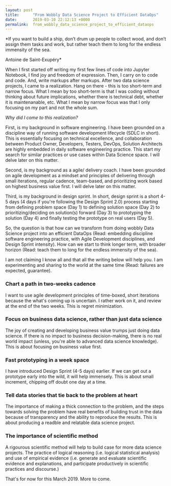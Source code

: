 ```yaml
---
layout: post
title:      "From Wobbly Data Science Project to Efficient DataOps"
date:       2019-03-10 22:12:13 +0000
permalink:  from_wobbly_data_science_project_to_efficient_dataops
---
```



*If you want to build a ship,
don’t drum up people to collect wood,
and don’t assign them tasks and work,
but rather teach them to long for the endless
immensity of the sea.

Antoine de Saint-Exupéry*

When I first started off writing my first few lines of code into Jupyter Notebook, I find joy and freedom of expression. Then, I carry on to code and code. And, write markups after markups. After two data science projects, I came to a realization. Hang on there - this is too short-term and narrow focus. What I mean by too short-term is that I was coding without thinking about future implications, whether there is technical debt, whether it is maintenanable, etc. What I mean by narrow focus was that I only focusing on my part and not the whole sum. 

*Why did I come to this realization?*

First, is my background in software engineering. I have been grounded on a discipline way of running software development lifecycle (SDLC in short). This is essentially focusing on technical excellence, and collaboration between Product Owner, Developers, Testers, DevOps, Solution Architects are highly embedded in daily software engineering practice. This start my search for similar practices or use cases within Data Science space. I will delve later on this matter.

Second, is my background as a agile/ delivery coach. I have been grounded on agile development as a mindset and principles of delivering through small iterations, regular cadence, team-based, and prioritizing work based on highest business value first. I will delve later on this matter. 

Third, is my background in design sprint. In short, design sprint is a short 4-5 days (4 days if you're following the Design Sprint 2.0) process starting from defining problem space (Day 1) to defining solution space (Day 2) to prioritizing/deciding on solution(s) forward (Day 3) to prototyping the solution (Day 4) and finally testing the prototype on real users (Day 5).

So, the question is that how can we transform from doing wobbly Data Science project into an efficient DataOps (Read: embedding discipline software engineering practice, with Agile Development disciplines, and Design Sprint intensity). How can we start to think longer term, with broader horizon (Read: teach them to long for the endless immensity of the sea).

I am not claiming I know all and that all the writing below will help you. I am experimenting and sharing to the world at the same time (Read: failures are expected, guarantee). 

### Chart a path in two-weeks cadence

I want to use agile development principles of time-boxed, short iterations because the what's coming up is uncertain. I rather work on it, and review at the end of the two weeks. This is regret minimization.

### Focus on business data science, rather than just data science

The joy of creating and developing business value trumps just doing data science. If there is no impact to business decision-making, there is no real world impact (unless, you're able to advanced data science knowledge). This is about focusing on business value first.

### Fast prototyping in a week space

I have introduced Design Sprint (4-5 days) earlier. If we can get out a prototype early into the wild, it will help immensely. This is about small increment, chipping off doubt one day at a time. 

### Tell data stories that tie back to the problem at heart

The importance of making a thick connection to the problem, and the steps towards solving the problem have real benefits of building trust in the data because of transparency and the ability to reproduce the results. This is about producing a readble and relatable data science project.

### The importance of scientific method

A rigourous scientific method will help to build case for more data science projects. The practice of logical reasoning (i.e. logical statistical analysis) and use of empirical evidence (i.e. generate and evaluate scientific evidence and explanations, and participate productively in scientific practices and discourse.)

That's for now for this March 2019. More to come.




